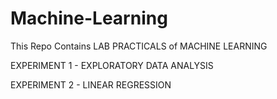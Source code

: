 # Machine-Learning
This Repo Contains LAB PRACTICALS of MACHINE LEARNING

EXPERIMENT 1 - EXPLORATORY DATA ANALYSIS



EXPERIMENT 2 - LINEAR REGRESSION
